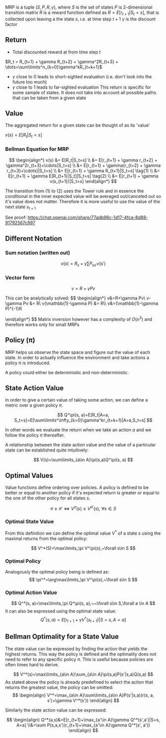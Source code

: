 MRP is a tuple $(S, P, R, \gamma)$, where
$S$ is the set of states
$P$ is 2-dimensional transition matrix
$R$ is a reward function defined as $R=E[r_{t+1}|S_t=s]$, that is collected upon leaving a the state $s$, i.e. at time step $t+1$
$\gamma$ is the discount factor
## Return
- Total discounted reward at from time step $t$

$R_t = R_{t+1} + \gamma R_{t+2} + \gamma^2R_{t+3} + \dots=\sum\limits^n_{k=0}\gamma^kR_{t+k+1}$
- $\gamma$ close to 0 leads to short-sighted evaluation (i.e. don't look into the future too much)
- $\gamma$ close to 1 leads to far-sighted evaluation
This return is specific for some sample of states. It does not take into account all possible paths that can be taken from a given state

## Value
The aggregated return for a given state can be thought of as its 'value'

$v(s)=E[R_t|S_t=s]$

### Bellman Equation for MRP
$$
\begin{align*}
v(s) &= E[R_t|S_t=s] \\
&= E[r_{t+1} + \gamma r_{t+2} + \gamma^2r_{t+3}+\cdots|S_t=s] \\
&= E[r_{t+1} + \gamma(r_{t+2} + \gamma r_{t+3}+\cdots)|S_t=s] \\
&= E[r_{t+1} + \gamma R_{t+1}|S_t=s]  \tag{1} \\
&= E[r_{t+1} + \gamma E[R_{t+1}|S_t]|S_t=s]  \tag{2} \\
&= E[r_{t+1} + \gamma v(s_{t+1})|S_t=s]
\end{align*}
$$

The transition from (1) to (2) uses the Tower rule and in essence the conditional in the inner expected value will be averaged out/canceled out so it's value does not matter. Therefore it is more useful to use the value of the next state $s_{t+1}$ 

See proof: https://chat.openai.com/share/77adb96c-1d17-4fca-8d88-91792567c997

## Different Notation 

### Sum notation (written out)
$$
v(s)=R_s+\gamma\sum\limits P_{ss'}v(s')
$$
### Vector form
$$
v=R+\gamma Pv
$$

This can be analytically solved:
$$
\begin{align*}
v&=R+\gamma Pv\\
v-\gamma Pv &= R\\
v(\mathbb{1}-\gamma P) &= R\\\\
v&=(\mathbb{1}-\gamma P)^{-1}R

\end{align*}
$$
Matrix inversion however has a complexity of $O(n^3)$ and therefore works only for small MRPs

## Policy (π)
MRP helps us observe the state space and figure out the value of each state.
In order to actually influence the environment and take actions a policy π is introduced.

A policy could either be deterministic and non-deterministic.

## State Action Value
In order to give a certain value of taking some action, we can define a metric over a given policy $\pi$. 

$$
Q^\pi(s, a)=E[R_t|A=a, S_t=s]=E[\sum\limits^\infty_{k=0}\gamma^kr_{t+k+1}|A=a,S_t=s]
$$

In other words we evaluate the return when we take an action $a$ and we follow the policy $\pi$ thereafter.

A relationship between the state action value and the value of a particular state can be established quite intuitively:

$$
V(s)=\sum\limits_{a\in A}\pi(s,a)Q^\pi(s, a)
$$
## Optimal Values
Value functions define ordering over policies. A policy is defined to be better or equal to another policy if it's expected return is greater or equal to the one of the other policy for all states $s$. 

$$
\pi\ge\pi'\iff V^\pi(s)
\ge V^{\pi'}(s),~\forall s\in S
$$

### Optimal State Value 
From this definition we can define the optimal value $V^*$ of a state $s$ using the maximal returns from the optimal policy:

$$
V^*(S)=\max\limits_\pi V^\pi(s),~\forall s\in S
$$
### Optimal Policy
Analogously the optimal policy being is defined as:
$$
\pi^*=\arg\max\limits_\pi V^\pi(s),~\forall s\in S
$$

### Optimal Action Value
$$
Q^*(s, a)=\max\limits_\pi Q^\pi(s, a),~~\forall s\in S,\forall a \in A
$$
It can also be expressed using the optimal state value:
$$
Q^*(s, a)=E[r_{t+1}+\gamma V^*(s_{t+1})|S=s, A=a]
$$


## Bellman Optimality for a State Value
The state value can be expressed by finding the action that yields the highest returns. This way the policy is defined and the optimality does not need to refer to any specific policy $\pi$. This is useful because policies are often times hard to derive.

$$
V^*(s)=\max\limits_{a\in A}\sum_{a\in A}\pi(s,a)P(s'|s,a)Q(s,a)
$$
As stated above the policy is already predefined to select the action that returns the greatest value, the policy can be omitted:
$$
\begin{align}
V^*=\max_{a\in A}\sum\limits_{a\in A}P(s'|s,a)(r(s, a, s')+\gamma V^*(s'))
\end{align}
$$

Similarly the state action value can be expressed:

$$
\begin{align}
Q^*(a,s)&=E[r_{t+1}+\max_{a'\in A}\gamma Q^*(s',a')|S=s, A=a]
\\&=\sum P(s,a,s')(r_{t+1}+\max_{a'\in A}\gamma Q^*(s', a'))
\end{align}
$$
